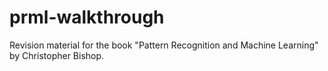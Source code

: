 # prml-walkthrough
Revision material for the book "Pattern Recognition and Machine Learning"
by Christopher Bishop.
